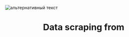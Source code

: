 <img src="[путь к файлу](https://www.google.com/imgres?imgurl=https%3A%2F%2Fgamemag.ru%2Fimages%2Fcache%2FNews%2FNews172256%2F30ac2f25f9-2_1390x600.jpg&imgrefurl=https%3A%2F%2Fgamemag.ru%2Fnews%2F172256%2Frtx-4090-7900x-the-witcher-3-8k-ultra-settings&tbnid=CDbqrT9QPsviAM&vet=12ahUKEwj33__g1ef6AhVpmIsKHfhRAPMQMygDegUIARDHAQ..i&docid=PoOrN615AwI6zM&w=1390&h=600&itg=1&q=witcher%203&ved=2ahUKEwj33__g1ef6AhVpmIsKHfhRAPMQMygDegUIARDHAQ)" alt="альтернативный текст">
<h1 align="center"> Data scraping from </h1>
